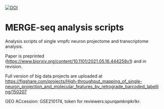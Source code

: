 [![DOI](https://zenodo.org/badge/256449102.svg)](https://zenodo.org/badge/latestdoi/256449102)

# MERGE-seq analysis scripts
Analysis scripts of single vmpfc neuron projectome and transcriptome analysis.

Paper is preprinted (https://www.biorxiv.org/content/10.1101/2021.05.16.444258v1) and in revision.

Full version of big data projects are uploaded at https://figshare.com/projects/High-throughput_mapping_of_single-neuron_projection_and_molecular_features_by_retrograde_barcoded_labelling/150207

GEO ACcession: GSE210174, token for reviewers:spurqamknpkrlkr.
